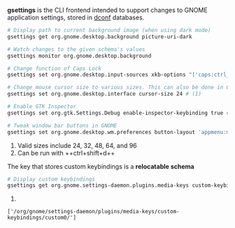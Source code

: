 **gsettings** is the CLI frontend intended to support changes to GNOME application settings, stored in [dconf](#dconf) databases.

```sh
# Display path to current background image (when using dark mode)
gsettings get org.gnome.desktop.background picture-uri-dark

# Watch changes to the given schema's values
gsettings monitor org.gnome.desktop.background
```


```sh title="Examples"
# Change function of Caps Lock
gsettings set org.gnome.desktop.input-sources xkb-options "['caps:ctrl_modifier']"

# Change mouse cursor size to various sizes. This can also be done in GNOME as Settings > Accessibility
gsettings set org.gnome.desktop.interface cursor-size 24 # (1)

# Enable GTK Inspector
gsettings set org.gtk.Settings.Debug enable-inspector-keybinding true # (2)

# Tweak window bar buttons in GNOME
gsettings set org.gnome.desktop.wm.preferences button-layout 'appmenu:minimize,maximize,close'
```

1. Valid sizes include 24, 32, 48, 64, and 96
2. Can be run with ++ctrl+shift+d++

The key that stores custom keybindings is a **relocatable schema**

```sh title="Custom keybindings"
# Display custom keybindings
gsettings get org.gnome.settings-daemon.plugins.media-keys custom-keybindings # (1)
```

1. 
``` title="Output"
['/org/gnome/settings-daemon/plugins/media-keys/custom-keybindings/custom0/']
```

